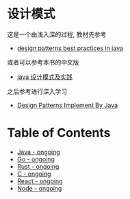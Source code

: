 # 设计模式

这是一个由浅入深的过程, 教材先参考

+ [design patterns best practices in java](design-patterns-and-best-practices-in-java-a-comprehensive-guide-to-building-smart-and-reusable-code-in-java-1786469014-9781786469014.pdf)

或者可以参考本书的中文版

+ [java 设计模式及实践](Java设计模式及实践@www.cmsblogs.cn.pdf)

之后参考进行深入学习

+ [Design Patterns Implement By Java](  https://java-design-patterns.com/patterns/) 

# Table of Contents
+ [Java - ongoing](Java)
+ [Go - ongoing](Go)
+ [Rust - ongoing](Rust)
+ [C - ongoing](C)
+ [React - ongoing](React)
+ [Node - ongoing](Nodejs)